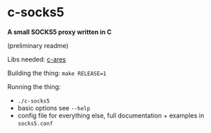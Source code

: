 c-socks5
========
**A small SOCKS5 proxy written in C**

(preliminary readme)

Libs needed: [c-ares](https://c-ares.haxx.se/)

Building the thing: `make RELEASE=1`

Running the thing:
* `./c-socks5`
* basic options see `--help`
* config file for everything else, full documentation + examples in `socks5.conf`
